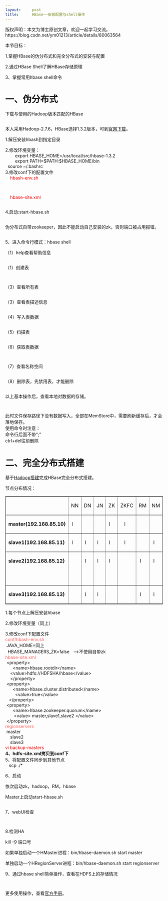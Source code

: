 ```yaml
---
layout:     post
title:      HBase——安装配置与shell操作
---
```

<div id="article_content" class="article_content clearfix csdn-tracking-statistics" data-pid="blog" data-mod="popu_307" data-dsm="post">
								<div class="article-copyright">
					版权声明：本文为博主原创文章，欢迎一起学习交流。					https://blog.csdn.net/ym01213/article/details/80063564				</div>
								            <link rel="stylesheet" href="https://csdnimg.cn/release/phoenix/template/css/ck_htmledit_views-f76675cdea.css">
						<div class="htmledit_views" id="content_views">
                <p>本节目标：</p><p>1.掌握HBase的伪分布式和完全分布式的安装与配置</p><p>2.通过HBase Shell了解HBase存储原理</p><p>3、掌握常用hbase shell命令</p><h1>一、伪分布式</h1><p>下载与使用的Hadoop版本匹配的HBase<br></p><p><img src="https://img-blog.csdn.net/20180424152712159" alt=""></p><p>本人采用Hadoop-2.7.6，HBase选择1.3.2版本，可到<a href="http://mirror.bit.edu.cn/apache/hbase/" rel="nofollow">官网下载</a>。</p><p>1.解压安装hbash到指定目录<br></p><p>2.修改环境变量：<br>        export HBASE_HOME=/usr/local/src/hbase-1.3.2<br>        export PATH=$PATH:$HBASE_HOME/bin<br><span style="white-space:pre;">	</span>source ~/.bashrc<br>3.修改conf下的配置文件<br>    <span style="color:#ff0000;">hbash-env.sh<br></span></p><p><span style="white-space:pre;">	<img src="https://img-blog.csdn.net/20180424185517966" alt=""></span></p><p>    <span style="color:rgb(255,0,0);">hbase-site.xml</span></p><p><span style="color:rgb(255,0,0);"><img src="https://img-blog.csdn.net/20180424185559801" alt=""></span></p><p>4.启动:start-hbase.sh</p><p><span style="white-space:pre;"><img src="https://img-blog.csdn.net/20180424185751716" alt="" style="margin-bottom:0px;"></span><br></p><p><span style="white-space:pre;">伪分布式自带zookeeper，因此不能启动自己安装的zk，否则端口被占用报错。</span></p><p><span style="white-space:pre;"><img src="https://img-blog.csdn.net/20180425101241146" alt=""><br></span></p><p>5、进入命令行模式：hbase shell</p><p>（1）help查看帮助信息</p><p><img src="https://img-blog.csdn.net/2018042419041571" alt=""><br></p><p>（1）创建表</p><p><img src="https://img-blog.csdn.net/20180424190327995" alt=""><br></p><p><img src="https://img-blog.csdn.net/20180424190548427" alt=""><br></p><p>（3）查看所有表</p><p><img src="https://img-blog.csdn.net/20180424190630285" alt=""><br></p><p>（3）查看表描述信息</p><p><img src="https://img-blog.csdn.net/20180424190653330" alt=""><br></p><p>（4）写入表数据</p><p><img src="https://img-blog.csdn.net/2018042419083638" alt=""><br></p><p>（5）扫描表</p><p><img src="https://img-blog.csdn.net/20180424190945713" alt=""><br></p><p>（6）获取表数据</p><p><img src="https://img-blog.csdn.net/20180424191009732" alt=""><br></p><p><img src="https://img-blog.csdn.net/20180424191032876" alt=""><br></p><p>（7）查看名称空间</p><p><img src="https://img-blog.csdn.net/20180424191120537" alt=""><br></p><p>（8）删除表，先禁用表，才能删除</p><p><img src="https://img-blog.csdn.net/20180424191156990" alt=""><br></p><p>以上基本操作后，查看本地对数据的存储。</p><p><img src="https://img-blog.csdn.net/20180424191357782" alt=""></p><p><img src="https://img-blog.csdn.net/20180424191438541" alt=""><img src="https://img-blog.csdn.net/20180424191509683" alt=""></p><img src="https://img-blog.csdn.net/20180424191527145" alt=""><br>此时文件保存路径下没有数据写入，全部在MemStore中，需要刷新缓存后，才会落地保存。<br><img src="https://img-blog.csdn.net/20180424191745819" alt=""><br>使用命令时注意：<br>命令行后面不带“;”<br>ctrl+del往前删除<h1>二、完全分布式搭建</h1><p></p><div style="text-align:left;"><span style="font-size:14px;"></span><p>基于<a href="https://mp.csdn.net/postedit/80044389" rel="nofollow">Hadoop搭建</a>完成HBase完全分布式搭建。</p><p>节点分布情况：</p></div><table border="1" cellspacing="0" cellpadding="0"><tbody><tr><td valign="top"><p> </p></td>  <td valign="top"><p align="center">NN</p></td>  <td valign="top"><p align="center">DN</p></td>  <td valign="top"><p align="center">JN</p></td>  <td valign="top"><p align="center">ZK</p></td>  <td valign="top"><p align="center">ZKFC</p></td>  <td valign="top"><p align="center">RM</p></td>  <td valign="top"><p align="center">NM</p></td>  <td valign="top"><p align="center"><span style="color:#ff0000;">Master</span></p></td>  <td valign="top"><p align="center"><span style="color:#ff0000;">RegionServer</span></p></td> </tr><tr><td valign="top"><p><strong>master(192.168.85.10)</strong></p></td>  <td valign="top"><p align="center">l    </p></td>  <td valign="top"><p align="center"> </p></td>  <td valign="top"><p align="center"> </p></td>  <td valign="top"><p align="center">l    </p></td>  <td valign="top"><p align="center">l    </p></td>  <td valign="top"><p align="center"> </p></td>  <td valign="top"><p align="center"> </p></td>  <td valign="top"><p align="center"> </p></td>  <td valign="top"><p align="center">l    </p></td> </tr><tr><td valign="top"><p><strong>slave1(192.168.85.11)</strong></p></td>  <td valign="top"><p align="center">l   </p></td>  <td valign="top"><p align="center">l    </p></td>  <td valign="top"><p align="center">l    </p></td>  <td valign="top"><p align="center">l    </p></td>  <td valign="top"><p align="center">l    </p></td>  <td valign="top"><p align="center"> </p></td>  <td valign="top"><p align="center">l    </p></td>  <td valign="top"><p align="center">l    </p></td>  <td valign="top"><p align="center"> </p></td> </tr><tr><td valign="top"><p><strong>slave2(192.168.85.12)</strong></p></td>  <td valign="top"><p align="center"> </p></td>  <td valign="top"><p align="center">l    </p></td>  <td valign="top"><p align="center">l    </p></td>  <td valign="top"><p align="center">l    </p></td>  <td valign="top"><p align="center"> </p></td>  <td valign="top"><p align="center">l   </p></td>  <td valign="top"><p align="center">l   </p></td>  <td valign="top"><p align="center">l （backup-master）  </p></td>  <td valign="top"><p align="center">l   </p></td> </tr><tr><td valign="top"><p><strong>slave3(192.168.85.13)</strong></p></td>  <td valign="top"><p align="center"> </p></td>  <td valign="top"><p align="center">l    </p></td>  <td valign="top"><p align="center">l    </p></td>  <td valign="top"><p align="center"> </p></td>  <td valign="top"><p align="center"> </p></td>  <td valign="top"><p align="center">l   </p></td>  <td valign="top"><p align="center">l   </p></td>  <td valign="top"><p align="center"> </p></td>  <td valign="top"><p align="center">l   </p></td> </tr></tbody></table><p>1.每个节点上解压安装hbase</p><p>2.修改环境变量（同上）<br></p>3.修改conf下配置文件<br><span style="color:#ff6666;">conf/hbash-env.sh</span><br><span style="white-space:pre;">	</span>JAVA_HOME=同上<br><span style="white-space:pre;">	</span>HBASE_MANAGERS_ZK=false   --&gt;不使用自带zk<br><span style="color:#ff6666;">hbase-site.xml</span><br><span style="white-space:pre;">	</span>&lt;property&gt;<br><span style="white-space:pre;">		</span>&lt;name&gt;hbase.rootdir&lt;/name&gt;<br><span style="white-space:pre;">	</span>&lt;value&gt;hdfs://HDFSHA/hbase&lt;/value&gt;<br><span style="white-space:pre;">	</span>&lt;/property&gt;<br><span style="white-space:pre;">	</span>&lt;property&gt;<br><span style="white-space:pre;">		</span>&lt;name&gt;hbase.cluster.distributed&lt;/name&gt;<br><span style="white-space:pre;">		</span>&lt;value&gt;true&lt;/value&gt;<br><span style="white-space:pre;">	</span>&lt;/property&gt;<br><span style="white-space:pre;">	</span>&lt;property&gt;<br><span style="white-space:pre;">		</span>&lt;name&gt;hbase.zookeeper.quorum&lt;/name&gt;<br><span style="white-space:pre;">		</span>&lt;value&gt; master,slave1,slave2 &lt;/value&gt;<br><span style="white-space:pre;">	</span>&lt;/property&gt;<br><span style="color:#ff6666;">regionservers </span>  <br><span style="white-space:pre;">	</span>master<br><span style="white-space:pre;">	</span>slave2<br><span style="white-space:pre;">	</span>slave3<br><span style="color:#ff0000;">vi</span> <span style="color:#ff0000;">backup-masters</span><br><img src="https://img-blog.csdn.net/20180424192639194" alt=""><br><strong>4、hdfs-site.xml拷贝到conf下</strong><br>5、将配置文件同步到其他节点<br><span style="white-space:pre;">	</span>scp ./* <br><p></p><p>6、启动</p><p>依次启动zk，hadoop，RM，hbase</p><p>Master上启动start-hbase.sh</p><p><img src="https://img-blog.csdn.net/20180424192851695" alt=""><br></p><p>7、webUI检查</p><p><img src="https://img-blog.csdn.net/20180424193025194" alt=""><br></p><p><img src="https://img-blog.csdn.net/20180424193038549" alt=""></p><p>8.检测HA</p>kill -9 端口号<br><p>如果单独启动一个HMaster进程：bin/hbase-daemon.sh start master<br></p><p>单独启动一个HRegionServer进程：bin/hbase-daemon.sh start regionserver</p><p>9、通过hbase shell简单操作，查看在HDFS上的存储情况</p><p><img src="https://img-blog.csdn.net/20180424193233689" alt=""><br></p><p><img src="https://img-blog.csdn.net/20180424193241978" alt=""><br></p><p>更多使用操作，查看<a href="http://hbase.apache.org/book.html#quickstart" rel="nofollow">官方手册</a>。</p><p><br></p>            </div>
                </div>